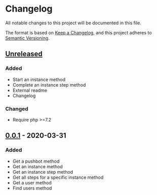 # Changelog
All notable changes to this project will be documented in this file.

The format is based on [Keep a Changelog](https://keepachangelog.com/en/1.0.0/),
and this project adheres to [Semantic Versioning](https://semver.org/spec/v2.0.0.html).

## [Unreleased]
### Added
- Start an instance method
- Complete an instance step method
- External readme
- Changelog

### Changed
- Require php >=7.2

## [0.0.1] - 2020-03-31
### Added
- Get a pushbot method
- Get an instance method
- Get an instance step method
- Get all steps for a specific instance method
- Get a user method
- Find users method

[Unreleased]: https://github.com/olivierlacan/keep-a-changelog/compare/0.0.1...HEAD
[0.0.1]: https://github.com/catalyticlabs/catalytic-sdk-php/releases/tag/0.0.1
